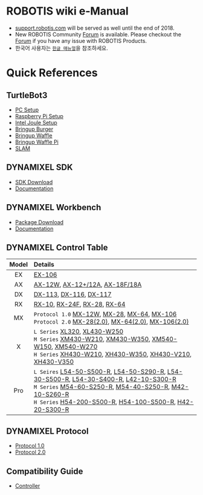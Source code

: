 # ROBOTIS wiki e-Manual

- [support.robotis.com] will be served as well until the end of 2018.
- New ROBOTIS Community [Forum] is available. Please checkout the [Forum] if you have any issue with ROBOTIS Products.
- 한국어 사용자는 [`한글 매뉴얼`]을 참조하세요.

# Quick References

## TurtleBot3
- [PC Setup](http://emanual.robotis.com/docs/en/platform/turtlebot3/pc_setup/)
- [Raspberry Pi Setup](http://emanual.robotis.com/docs/en/platform/turtlebot3/raspberry_pi_3_setup/)
- [Intel Joule Setup](http://emanual.robotis.com/docs/en/platform/turtlebot3/joule_setup/)
- [Bringup Burger](http://emanual.robotis.com/docs/en/platform/turtlebot3/bringup/#turtlebot3-burger)
- [Bringup Waffle](http://emanual.robotis.com/docs/en/platform/turtlebot3/bringup/#turtlebot3-waffle)
- [Bringup Waffle Pi](http://emanual.robotis.com/docs/en/platform/turtlebot3/bringup/#turtlebot3-waffle-pi)
- [SLAM](http://emanual.robotis.com/docs/en/platform/turtlebot3/slam/)

## DYNAMIXEL SDK
- [SDK Download](https://github.com/ROBOTIS-GIT/DynamixelSDK/releases)
- [Documentation](/docs/en/software/dynamixel/dynamixel_sdk/overview/)

## DYNAMIXEL Workbench
- [Package Download](https://github.com/ROBOTIS-GIT/dynamixel-workbench)
- [Documentation](/docs/en/software/dynamixel/dynamixel_workbench/)

## DYNAMIXEL Control Table

|Model|Details|
|:---:|:---|
|EX|[EX-106]|
|AX|[AX-12W], [AX-12+/12A], [AX-18F/18A]|
|DX|[DX-113], [DX-116], [DX-117]|
|RX|[RX-10], [RX-24F], [RX-28], [RX-64]|
|MX|`Protocol 1.0` [MX-12W], [MX-28], [MX-64], [MX-106]<br>`Protocol 2.0` [MX-28(2.0)], [MX-64(2.0)], [MX-106(2.0)]|
|X|`L Series` [XL320], [XL430-W250]<br>`M Series` [XM430-W210], [XM430-W350], [XM540-W150], [XM540-W270]<br>`H Series` [XH430-W210], [XH430-W350], [XH430-V210], [XH430-V350]|
|Pro|`L Seires` [L54-50-S500-R], [L54-50-S290-R], [L54-30-S500-R], [L54-30-S400-R], [L42-10-S300-R]<br>`M Series` [M54-60-S250-R], [M54-40-S250-R], [M42-10-S260-R]<br>`H Series` [H54-200-S500-R], [H54-100-S500-R], [H42-20-S300-R]|


## DYNAMIXEL Protocol
- [Protocol 1.0](/docs/en/dxl/protocol1/)
- [Protocol 2.0](/docs/en/dxl/protocol2/)

## Compatibility Guide
- [Controller](/docs/en/parts/controller/controller_compatibility/)

[`한글 매뉴얼`]: http://emanual.robotis.com/docs/kr/
[AX-12W]: /docs/en/dxl/ax/ax-12w/#control-table-of-eeprom-area
[AX-12+/12A]: /docs/en/dxl/ax/ax-12a/#control-table-of-eeprom-area
[AX-18F/18A]: /docs/en/dxl/ax/ax-18a/#control-table-of-eeprom-area
[EX-106]: /docs/en/dxl/ex/ex-106+/#control-table-of-eeprom-area
[DX-113]: /docs/en/dxl/dx/dx-113/#control-table-of-eeprom-area
[DX-116]: /docs/en/dxl/dx/dx-116/#control-table-of-eeprom-area
[DX-117]: /docs/en/dxl/dx/dx-117/#control-table-of-eeprom-area
[RX-10]: /docs/en/dxl/rx/rx-10/#control-table-of-eeprom-area
[RX-24F]: /docs/en/dxl/rx/rx-24f/#control-table-of-eeprom-area
[RX-28]: /docs/en/dxl/rx/rx-28/#control-table-of-eeprom-area
[RX-64]: /docs/en/dxl/rx/rx-64/#control-table-of-eeprom-area
[MX-12W]: /docs/en/dxl/mx/mx-12w/#control-table-of-eeprom-area
[MX-28]: /docs/en/dxl/mx/mx-28/#control-table-of-eeprom-area
[MX-28(2.0)]: /docs/en/dxl/mx/mx-28-2/#control-table-of-eeprom-area
[MX-64]: /docs/en/dxl/mx/mx-64/#control-table-of-eeprom-area
[MX-64(2.0)]: /docs/en/dxl/mx/mx-64-2/#control-table-of-eeprom-area
[MX-106]: /docs/en/dxl/mx/mx-106/#control-table-of-eeprom-area
[MX-106(2.0)]: /docs/en/dxl/mx/mx-106-2/#control-table-of-eeprom-area
[XL320]: /docs/en/dxl/x/xl320/#control-table-of-eeprom-area
[XL430-W250]: /docs/en/dxl/x/xl430-w250/#control-table-of-eeprom-area
[XM430-W210]: /docs/en/dxl/x/xm430-w210/#control-table-of-eeprom-area
[XM430-W350]: /docs/en/dxl/x/xm430-w350/#control-table-of-eeprom-area
[XH430-W210]: /docs/en/dxl/x/xh430-w210/#control-table-of-eeprom-area
[XM540-W150]: /docs/en/dxl/x/xm540-w150/#control-table-of-eeprom-area
[XM540-W270]: /docs/en/dxl/x/xm540-w270/#control-table-of-eeprom-area
[XH430-W350]: /docs/en/dxl/x/xh430-w350/#control-table-of-eeprom-area
[XH430-V210]: /docs/en/dxl/x/xh430-v210/#control-table-of-eeprom-area
[XH430-V350]: /docs/en/dxl/x/xh430-v350/#control-table-of-eeprom-area
[H54-200-S500-R]: /docs/en/dxl/pro/h54-200-s500-r/#control-table-of-eeprom-area
[H54-100-S500-R]: /docs/en/dxl/pro/h54-100-s500-r/#control-table-of-eeprom-area
[H42-20-S300-R]: /docs/en/dxl/pro/h42-20-s300-r/#control-table-of-eeprom-area
[M54-60-S250-R]: /docs/en/dxl/pro/m54-60-s250-r/#control-table-of-eeprom-area
[M54-40-S250-R]: /docs/en/dxl/pro/m54-40-s250-r/#control-table-of-eeprom-area
[M42-10-S260-R]: /docs/en/dxl/pro/m42-10-s260-r/#control-table-of-eeprom-area
[L54-50-S500-R]: /docs/en/dxl/pro/l54-50-s500-r/#control-table-of-eeprom-area
[L54-50-S290-R]: /docs/en/dxl/pro/l54-50-s290-r/#control-table-of-eeprom-area
[L54-30-S500-R]: /docs/en/dxl/pro/l54-30-s500-r/#control-table-of-eeprom-area
[L54-30-S400-R]: /docs/en/dxl/pro/l54-30-s400-r/#control-table-of-eeprom-area
[L42-10-S300-R]: /docs/en/dxl/pro/l42-10-s300-r/#control-table-of-eeprom-area
[Forum]: http://en.robotis.com/service/forum.php
[support.robotis.com]: http://support.robotis.com

